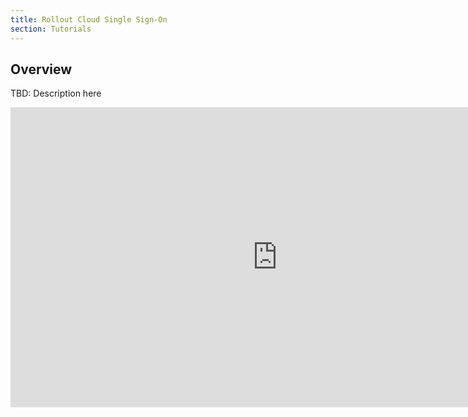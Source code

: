 ```yaml
---
title: Rollout Cloud Single Sign-On
section: Tutorials
---
```


## Overview

TBD: Description here

<iframe width="854" height="480" src="https://www.youtube.com/embed/WqBk3OZdSc8" frameborder="0" allowfullscreen></iframe>